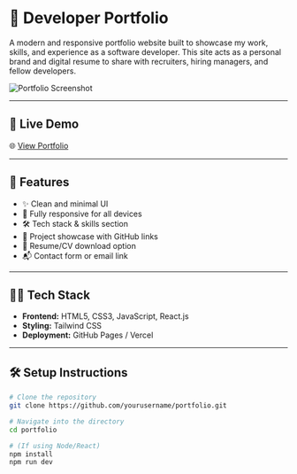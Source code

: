 # 💼 Developer Portfolio

A modern and responsive portfolio website built to showcase my work, skills, and experience as a software developer. This site acts as a personal brand and digital resume to share with recruiters, hiring managers, and fellow developers.

![Portfolio Screenshot](./assets/preview.png) <!-- Optional screenshot -->

---

## 🔗 Live Demo

🌐 [View Portfolio](https://your-portfolio-url.com)

---

## 🚀 Features

- ✨ Clean and minimal UI
- 📱 Fully responsive for all devices
- 🛠️ Tech stack & skills section
- 💼 Project showcase with GitHub links
- 📄 Resume/CV download option
- 📬 Contact form or email link

---

## 🧑‍💻 Tech Stack

- **Frontend:** HTML5, CSS3, JavaScript, React.js
- **Styling:** Tailwind CSS
- **Deployment:** GitHub Pages / Vercel

---

## 🛠️ Setup Instructions

```bash
# Clone the repository
git clone https://github.com/yourusername/portfolio.git

# Navigate into the directory
cd portfolio

# (If using Node/React)
npm install
npm run dev
